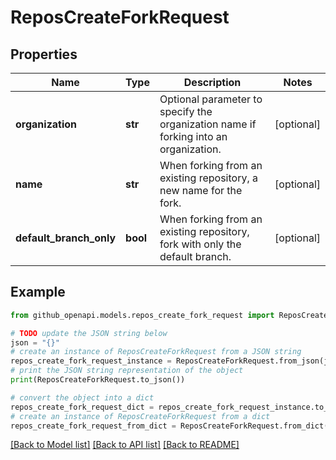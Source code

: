 # ReposCreateForkRequest


## Properties

Name | Type | Description | Notes
------------ | ------------- | ------------- | -------------
**organization** | **str** | Optional parameter to specify the organization name if forking into an organization. | [optional] 
**name** | **str** | When forking from an existing repository, a new name for the fork. | [optional] 
**default_branch_only** | **bool** | When forking from an existing repository, fork with only the default branch. | [optional] 

## Example

```python
from github_openapi.models.repos_create_fork_request import ReposCreateForkRequest

# TODO update the JSON string below
json = "{}"
# create an instance of ReposCreateForkRequest from a JSON string
repos_create_fork_request_instance = ReposCreateForkRequest.from_json(json)
# print the JSON string representation of the object
print(ReposCreateForkRequest.to_json())

# convert the object into a dict
repos_create_fork_request_dict = repos_create_fork_request_instance.to_dict()
# create an instance of ReposCreateForkRequest from a dict
repos_create_fork_request_from_dict = ReposCreateForkRequest.from_dict(repos_create_fork_request_dict)
```
[[Back to Model list]](../README.md#documentation-for-models) [[Back to API list]](../README.md#documentation-for-api-endpoints) [[Back to README]](../README.md)


